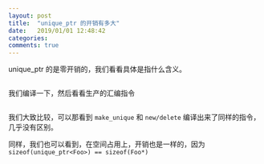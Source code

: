 ```yaml
---
layout: post
title:  "unique_ptr 的开销有多大"
date:   2019/01/01 12:48:42
categories:
comments: true
---
```


unique_ptr 的是零开销的，我们看看具体是指什么含义。


```{.cpp include=blog/2019-01-01/unique_ptr_overhead.cpp}
```

我们编译一下，然后看看生产的汇编指令

```{.text include=blog/2019-01-01/unique_ptr_overhead.out}
```

我们大致比较，可以那看到 `make_unique` 和 `new/delete` 编译出来了同样的指令，几乎没有区别。

同样，我们也可以看到，在空间占用上，开销也是一样的，因为 `sizeof(unique_ptr<Foo>) == sizeof(Foo*)`

